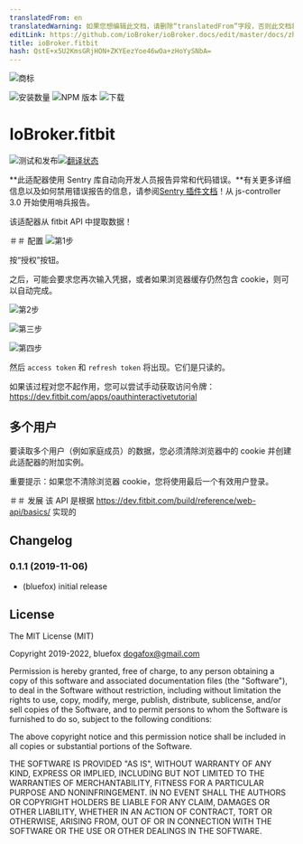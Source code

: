 ```yaml
---
translatedFrom: en
translatedWarning: 如果您想编辑此文档，请删除“translatedFrom”字段，否则此文档将再次自动翻译
editLink: https://github.com/ioBroker/ioBroker.docs/edit/master/docs/zh-cn/adapterref/iobroker.fitbit-api/README.md
title: ioBroker.fitbit
hash: QstE+x5U2KmsGRjHON+ZKYEezYoe46wOa+zHoYySNbA=
---
```

![商标](../../../en/adapterref/iobroker.fitbit-api/admin/fitbit-api.png)

![安装数量](http://iobroker.live/badges/fitbit-api-stable.svg)
![NPM 版本](http://img.shields.io/npm/v/iobroker.fitbit-api.svg)
![下载](https://img.shields.io/npm/dm/iobroker.fitbit-api.svg)

# IoBroker.fitbit
![测试和发布](https://github.com/iobroker-community-adapters/ioBroker.fitbit-api/workflows/Test%20and%20Release/badge.svg)[![翻译状态](https://weblate.iobroker.net/widgets/adapters/-/fitbit-api/svg-badge.svg)](https://weblate.iobroker.net/engage/adapters/?utm_source=widget)

**此适配器使用 Sentry 库自动向开发人员报告异常和代码错误。**有关更多详细信息以及如何禁用错误报告的信息，请参阅[Sentry 插件文档](https://github.com/ioBroker/plugin-sentry#plugin-sentry)！从 js-controller 3.0 开始使用哨兵报告。

该适配器从 fitbit API 中提取数据！

＃＃ 配置
![第1步](../../../en/adapterref/iobroker.fitbit-api/img/step1.png)

按“授权”按钮。

之后，可能会要求您再次输入凭据，或者如果浏览器缓存仍然包含 cookie，则可以自动完成。

![第2步](../../../en/adapterref/iobroker.fitbit-api/img/step2.png)

![第三步](../../../en/adapterref/iobroker.fitbit-api/img/step3.png)

![第四步](../../../en/adapterref/iobroker.fitbit-api/img/step4.png)

然后 `access token` 和 `refresh token` 将出现。它们是只读的。

如果该过程对您不起作用，您可以尝试手动获取访问令牌：https://dev.fitbit.com/apps/oauthinteractivetutorial

## 多个用户
要读取多个用户（例如家庭成员）的数据，您必须清除浏览器中的 cookie 并创建此适配器的附加实例。

重要提示：如果您不清除浏览器 cookie，您将使用最后一个有效用户登录。

＃＃ 发展
该 API 是根据 https://dev.fitbit.com/build/reference/web-api/basics/ 实现的

## Changelog

### 0.1.1 (2019-11-06)
* (bluefox) initial release

## License
The MIT License (MIT)

Copyright 2019-2022, bluefox <dogafox@gmail.com>

Permission is hereby granted, free of charge, to any person obtaining a copy
of this software and associated documentation files (the "Software"), to deal
in the Software without restriction, including without limitation the rights
to use, copy, modify, merge, publish, distribute, sublicense, and/or sell
copies of the Software, and to permit persons to whom the Software is
furnished to do so, subject to the following conditions:

The above copyright notice and this permission notice shall be included in
all copies or substantial portions of the Software.

THE SOFTWARE IS PROVIDED "AS IS", WITHOUT WARRANTY OF ANY KIND, EXPRESS OR
IMPLIED, INCLUDING BUT NOT LIMITED TO THE WARRANTIES OF MERCHANTABILITY,
FITNESS FOR A PARTICULAR PURPOSE AND NONINFRINGEMENT. IN NO EVENT SHALL THE
AUTHORS OR COPYRIGHT HOLDERS BE LIABLE FOR ANY CLAIM, DAMAGES OR OTHER
LIABILITY, WHETHER IN AN ACTION OF CONTRACT, TORT OR OTHERWISE, ARISING FROM,
OUT OF OR IN CONNECTION WITH THE SOFTWARE OR THE USE OR OTHER DEALINGS IN
THE SOFTWARE.